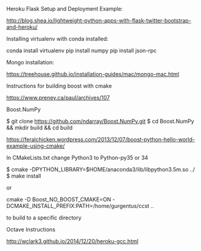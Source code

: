 Heroku Flask Setup and Deployment Example:

http://blog.shea.io/lightweight-python-apps-with-flask-twitter-bootstrap-and-heroku/

Installing virtualenv with conda installed:

conda install virtualenv
pip install numpy
pip install json-rpc

Mongo installation:

https://treehouse.github.io/installation-guides/mac/mongo-mac.html

Instructions for building boost with cmake

https://www.preney.ca/paul/archives/107

Boost.NumPy

$ git clone https://github.com/ndarray/Boost.NumPy.git
$ cd Boost.NumPy && mkdir build && cd build

https://feralchicken.wordpress.com/2013/12/07/boost-python-hello-world-example-using-cmake/

In CMakeLists.txt change Python3 to Python-py35 or 34

$ cmake -DPYTHON_LIBRARY=$HOME/anaconda3/lib/libpython3.5m.so ../
$ make install

or

cmake -D Boost_NO_BOOST_CMAKE=ON -DCMAKE_INSTALL_PREFIX:PATH=/home/gurgentus/ccst ..

to build to a specific directory

Octave Instructions

http://wclark3.github.io/2014/12/20/heroku-gcc.html
